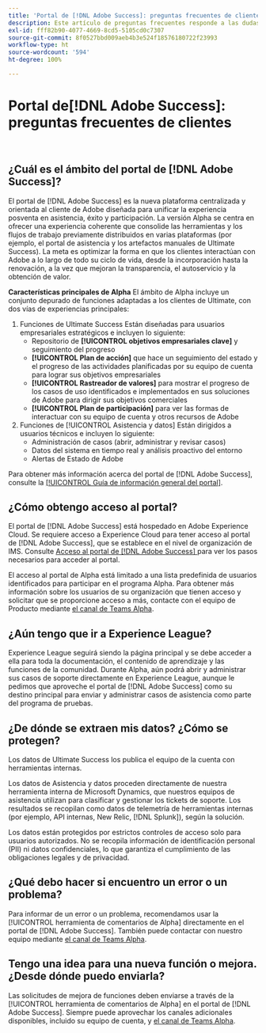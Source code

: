 ```yaml
---
title: 'Portal de [!DNL Adobe Success]: preguntas frecuentes de clientes'
description: Este artículo de preguntas frecuentes responde a las dudas más habituales sobre el portal de [!DNL Adobe Success] .
exl-id: fff82b90-4077-4669-8cd5-5105cd0c7307
source-git-commit: 8f0527bbd009aeb4b3e524f18576180722f23993
workflow-type: ht
source-wordcount: '594'
ht-degree: 100%

---
```


# Portal de[!DNL Adobe Success]: preguntas frecuentes de clientes

 
## ¿Cuál es el ámbito del portal de [!DNL Adobe Success]?

El portal de [!DNL Adobe Success] es la nueva plataforma centralizada y orientada al cliente de Adobe diseñada para unificar la experiencia posventa en asistencia, éxito y participación. La versión Alpha se centra en ofrecer una experiencia coherente que consolide las herramientas y los flujos de trabajo previamente distribuidos en varias plataformas (por ejemplo, el portal de asistencia y los artefactos manuales de Ultimate Success). La meta es optimizar la forma en que los clientes interactúan con Adobe a lo largo de todo su ciclo de vida, desde la incorporación hasta la renovación, a la vez que mejoran la transparencia, el autoservicio y la obtención de valor.

**Características principales de Alpha**
El ámbito de Alpha incluye un conjunto depurado de funciones adaptadas a los clientes de Ultimate, con dos vías de experiencias principales:
1. Funciones de Ultimate Success
Están diseñadas para usuarios empresariales estratégicos e incluyen lo siguiente:
   * Repositorio de **[!UICONTROL objetivos empresariales clave]** y seguimiento del progreso
   * **[!UICONTROL Plan de acción]** que hace un seguimiento del estado y el progreso de las actividades planificadas por su equipo de cuenta para lograr sus objetivos empresariales
   * **[!UICONTROL Rastreador de valores]** para mostrar el progreso de los casos de uso identificados e implementados en sus soluciones de Adobe para dirigir sus objetivos comerciales
   * **[!UICONTROL Plan de participación]** para ver las formas de interactuar con su equipo de cuenta y otros recursos de Adobe
1. Funciones de [!UICONTROL Asistencia y datos]
Están dirigidos a usuarios técnicos e incluyen lo siguiente:
   * Administración de casos (abrir, administrar y revisar casos)
   * Datos del sistema en tiempo real y análisis proactivo del entorno
   * Alertas de Estado de Adobe

Para obtener más información acerca del portal de [!DNL Adobe Success], consulte la [[!UICONTROL Guía de información general del portal]](/help/adobe-success-portal/adobe-success-portal-introduction.md).

## ¿Cómo obtengo acceso al portal?

El portal de [!DNL Adobe Success] está hospedado en Adobe Experience Cloud. Se requiere acceso a Experience Cloud para tener acceso al portal de [!DNL Adobe Success], que se establece en el nivel de organización de IMS. Consulte [Acceso al portal de [!DNL Adobe Success] ](/help/adobe-success-portal/access-to-the-adobe-success-portal.md) para ver los pasos necesarios para acceder al portal.

El acceso al portal de Alpha está limitado a una lista predefinida de usuarios identificados para participar en el programa Alpha. Para obtener más información sobre los usuarios de su organización que tienen acceso y solicitar que se proporcione acceso a más, contacte con el equipo de Producto mediante [el canal de Teams Alpha](https://teams.microsoft.com/l/channel/19:h-GcuAZs9uF05rervqTdx2U27ohYINuRUIfbMte9B-U1@thread.tacv2/General?groupId=02b87789-3475-47e4-94c1-0981f63ae89f&tenantId=fa7b1b5a-7b34-4387-94ae-d2c178decee1).

## ¿Aún tengo que ir a Experience League?

Experience League seguirá siendo la página principal y se debe acceder a ella para toda la documentación, el contenido de aprendizaje y las funciones de la comunidad. Durante Alpha, aún podrá abrir y administrar sus casos de soporte directamente en Experience League, aunque le pedimos que aproveche el portal de [!DNL Adobe Success] como su destino principal para enviar y administrar casos de asistencia como parte del programa de pruebas.

## ¿De dónde se extraen mis datos? ¿Cómo se protegen?

Los datos de Ultimate Success los publica el equipo de la cuenta con herramientas internas.

Los datos de Asistencia y datos proceden directamente de nuestra herramienta interna de Microsoft Dynamics, que nuestros equipos de asistencia utilizan para clasificar y gestionar los tickets de soporte. Los resultados se recopilan como datos de telemetría de herramientas internas (por ejemplo, API internas, New Relic, [!DNL Splunk]), según la solución.

Los datos están protegidos por estrictos controles de acceso solo para usuarios autorizados. No se recopila información de identificación personal (PII) ni datos confidenciales, lo que garantiza el cumplimiento de las obligaciones legales y de privacidad.

## ¿Qué debo hacer si encuentro un error o un problema?

Para informar de un error o un problema, recomendamos usar la [!UICONTROL herramienta de comentarios de Alpha] directamente en el portal de [!DNL Adobe Success]. También puede contactar con nuestro equipo mediante [el canal de Teams Alpha](https://teams.microsoft.com/l/channel/19:h-GcuAZs9uF05rervqTdx2U27ohYINuRUIfbMte9B-U1@thread.tacv2/General?groupId=02b87789-3475-47e4-94c1-0981f63ae89f&tenantId=fa7b1b5a-7b34-4387-94ae-d2c178decee1).

## Tengo una idea para una nueva función o mejora. ¿Desde dónde puedo enviarla?

Las solicitudes de mejora de funciones deben enviarse a través de la [!UICONTROL herramienta de comentarios de Alpha] en el portal de [!DNL Adobe Success]. Siempre puede aprovechar los canales adicionales disponibles, incluido su equipo de cuenta, y [el canal de Teams Alpha](https://teams.microsoft.com/l/channel/19:h-GcuAZs9uF05rervqTdx2U27ohYINuRUIfbMte9B-U1@thread.tacv2/General?groupId=02b87789-3475-47e4-94c1-0981f63ae89f&tenantId=fa7b1b5a-7b34-4387-94ae-d2c178decee1).
